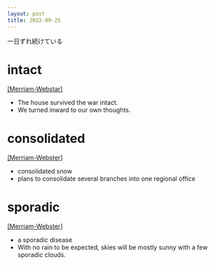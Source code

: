 ```yaml
---
layout: post
title: 2022-09-25
---
```


一日ずれ続けている

# intact
[[Merriam-Webstar]](https://dictionary.cambridge.org/ja/dictionary/english/intact)  
- The house survived the war intact.  
- We turned inward to our own thoughts.  

# consolidated
[[Merriam-Webster]](https://www.merriam-webster.com/dictionary/consolidated)  
- consolidated snow  
- plans to consolidate several branches into one regional office  


# sporadic
[[Merriam-Webster]](https://www.merriam-webster.com/dictionary/sporadic)
- a sporadic disease  
- With no rain to be expected, skies will be mostly sunny with a few sporadic clouds.  
